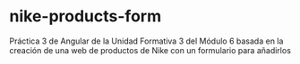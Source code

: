 # nike-products-form
Práctica 3 de Angular de la Unidad Formativa 3 del Módulo 6 basada en la creación de una web de productos de Nike con un formulario para añadirlos
